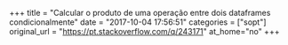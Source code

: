 +++
title = "Calcular o produto de uma operação entre dois dataframes condicionalmente"
date = "2017-10-04 17:56:51"
categories = ["sopt"]
original_url = "https://pt.stackoverflow.com/q/243171"
at_home="no"
+++

